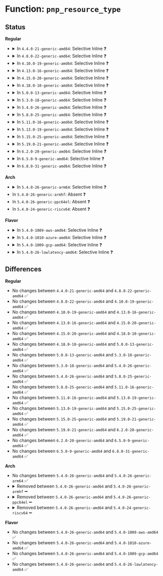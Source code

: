 # Function: <code>pnp_resource_type</code>

## Status
<b>Regular</b>
<ul>
<li>
<details>
<summary>In <code>4.4.0-21-generic-amd64</code>: Selective Inline ❓</summary>

```c
long unsigned int pnp_resource_type(struct resource * res)
```

```json
{
  "name": "pnp_resource_type",
  "collision_type": "Unique Global",
  "inline_type": "Selective",
  "funcs": [
    {
      "addr": 18446744071583795747,
      "name": "pnp_resource_type",
      "external": true,
      "loc": "drivers/pnp/resource.c:474",
      "file": "drivers/pnp/resource.c",
      "inline": "not declared, inlined",
      "caller_inline": [
        "drivers/pnp/resource.c:pnp_check_port",
        "drivers/pnp/resource.c:pnp_check_port",
        "drivers/pnp/resource.c:pnp_check_mem",
        "drivers/pnp/resource.c:pnp_check_mem",
        "drivers/pnp/resource.c:pnp_check_irq",
        "drivers/pnp/resource.c:pnp_check_irq",
        "drivers/pnp/resource.c:pnp_check_dma",
        "drivers/pnp/resource.c:pnp_check_dma"
      ],
      "caller_func": [
        "drivers/pnp/support.c:pnp_resource_type_name",
        "drivers/pnp/interface.c:resources_show"
      ]
    }
  ],
  "symbols": [
    {
      "addr": 18446744071583797696,
      "name": "pnp_resource_type",
      "section": ".text",
      "bind": "STB_GLOBAL",
      "size": 20
    }
  ]
}
```
</details>
</li>
<li>
<details>
<summary>In <code>4.8.0-22-generic-amd64</code>: Selective Inline ❓</summary>

```c
long unsigned int pnp_resource_type(struct resource * res)
```

```json
{
  "name": "pnp_resource_type",
  "collision_type": "Unique Global",
  "inline_type": "Selective",
  "funcs": [
    {
      "addr": 18446744071584123608,
      "name": "pnp_resource_type",
      "external": true,
      "loc": "drivers/pnp/resource.c:474",
      "file": "drivers/pnp/resource.c",
      "inline": "not declared, inlined",
      "caller_inline": [
        "drivers/pnp/resource.c:pnp_check_dma",
        "drivers/pnp/resource.c:pnp_check_dma",
        "drivers/pnp/resource.c:pnp_check_irq",
        "drivers/pnp/resource.c:pnp_check_irq",
        "drivers/pnp/resource.c:pnp_check_mem",
        "drivers/pnp/resource.c:pnp_check_mem",
        "drivers/pnp/resource.c:pnp_check_port",
        "drivers/pnp/resource.c:pnp_check_port"
      ],
      "caller_func": [
        "drivers/pnp/support.c:pnp_resource_type_name",
        "drivers/pnp/interface.c:resources_show"
      ]
    }
  ],
  "symbols": [
    {
      "addr": 18446744071584123952,
      "name": "pnp_resource_type",
      "section": ".text",
      "bind": "STB_GLOBAL",
      "size": 20
    }
  ]
}
```
</details>
</li>
<li>
<details>
<summary>In <code>4.10.0-19-generic-amd64</code>: Selective Inline ❓</summary>

```c
long unsigned int pnp_resource_type(struct resource * res)
```

```json
{
  "name": "pnp_resource_type",
  "collision_type": "Unique Global",
  "inline_type": "Selective",
  "funcs": [
    {
      "addr": 18446744071584271608,
      "name": "pnp_resource_type",
      "external": true,
      "loc": "drivers/pnp/resource.c:474",
      "file": "drivers/pnp/resource.c",
      "inline": "not declared, inlined",
      "caller_inline": [
        "drivers/pnp/resource.c:pnp_check_dma",
        "drivers/pnp/resource.c:pnp_check_dma",
        "drivers/pnp/resource.c:pnp_check_irq",
        "drivers/pnp/resource.c:pnp_check_irq",
        "drivers/pnp/resource.c:pnp_check_mem",
        "drivers/pnp/resource.c:pnp_check_mem",
        "drivers/pnp/resource.c:pnp_check_port",
        "drivers/pnp/resource.c:pnp_check_port"
      ],
      "caller_func": [
        "drivers/pnp/support.c:pnp_resource_type_name",
        "drivers/pnp/interface.c:resources_show"
      ]
    }
  ],
  "symbols": [
    {
      "addr": 18446744071584271952,
      "name": "pnp_resource_type",
      "section": ".text",
      "bind": "STB_GLOBAL",
      "size": 20
    }
  ]
}
```
</details>
</li>
<li>
<details>
<summary>In <code>4.13.0-16-generic-amd64</code>: Selective Inline ❓</summary>

```c
long unsigned int pnp_resource_type(struct resource * res)
```

```json
{
  "name": "pnp_resource_type",
  "collision_type": "Unique Global",
  "inline_type": "Selective",
  "funcs": [
    {
      "addr": 18446744071584349653,
      "name": "pnp_resource_type",
      "external": true,
      "loc": "drivers/pnp/resource.c:474",
      "file": "drivers/pnp/resource.c",
      "inline": "not declared, inlined",
      "caller_inline": [
        "drivers/pnp/resource.c:pnp_check_dma",
        "drivers/pnp/resource.c:pnp_check_dma",
        "drivers/pnp/resource.c:pnp_check_irq",
        "drivers/pnp/resource.c:pnp_check_irq",
        "drivers/pnp/resource.c:pnp_check_mem",
        "drivers/pnp/resource.c:pnp_check_mem",
        "drivers/pnp/resource.c:pnp_check_port",
        "drivers/pnp/resource.c:pnp_check_port"
      ],
      "caller_func": [
        "drivers/pnp/support.c:pnp_resource_type_name",
        "drivers/pnp/interface.c:resources_show"
      ]
    }
  ],
  "symbols": [
    {
      "addr": 18446744071584350000,
      "name": "pnp_resource_type",
      "section": ".text",
      "bind": "STB_GLOBAL",
      "size": 20
    }
  ]
}
```
</details>
</li>
<li>
<details>
<summary>In <code>4.15.0-20-generic-amd64</code>: Selective Inline ❓</summary>

```c
long unsigned int pnp_resource_type(struct resource * res)
```

```json
{
  "name": "pnp_resource_type",
  "collision_type": "Unique Global",
  "inline_type": "Selective",
  "funcs": [
    {
      "addr": 18446744071584755445,
      "name": "pnp_resource_type",
      "external": true,
      "loc": "drivers/pnp/resource.c:475",
      "file": "drivers/pnp/resource.c",
      "inline": "not declared, inlined",
      "caller_inline": [
        "drivers/pnp/resource.c:pnp_check_dma",
        "drivers/pnp/resource.c:pnp_check_dma",
        "drivers/pnp/resource.c:pnp_check_irq",
        "drivers/pnp/resource.c:pnp_check_irq",
        "drivers/pnp/resource.c:pnp_check_mem",
        "drivers/pnp/resource.c:pnp_check_mem",
        "drivers/pnp/resource.c:pnp_check_port",
        "drivers/pnp/resource.c:pnp_check_port"
      ],
      "caller_func": [
        "drivers/pnp/support.c:pnp_resource_type_name",
        "drivers/pnp/interface.c:resources_show"
      ]
    }
  ],
  "symbols": [
    {
      "addr": 18446744071584755792,
      "name": "pnp_resource_type",
      "section": ".text",
      "bind": "STB_GLOBAL",
      "size": 20
    }
  ]
}
```
</details>
</li>
<li>
<details>
<summary>In <code>4.18.0-10-generic-amd64</code>: Selective Inline ❓</summary>

```c
long unsigned int pnp_resource_type(struct resource * res)
```

```json
{
  "name": "pnp_resource_type",
  "collision_type": "Unique Global",
  "inline_type": "Selective",
  "funcs": [
    {
      "addr": 18446744071584983925,
      "name": "pnp_resource_type",
      "external": true,
      "loc": "drivers/pnp/resource.c:475",
      "file": "drivers/pnp/resource.c",
      "inline": "not declared, inlined",
      "caller_inline": [
        "drivers/pnp/resource.c:pnp_check_dma",
        "drivers/pnp/resource.c:pnp_check_dma",
        "drivers/pnp/resource.c:pnp_check_irq",
        "drivers/pnp/resource.c:pnp_check_irq",
        "drivers/pnp/resource.c:pnp_check_mem",
        "drivers/pnp/resource.c:pnp_check_mem",
        "drivers/pnp/resource.c:pnp_check_port",
        "drivers/pnp/resource.c:pnp_check_port"
      ],
      "caller_func": [
        "drivers/pnp/support.c:pnp_resource_type_name",
        "drivers/pnp/interface.c:resources_show"
      ]
    }
  ],
  "symbols": [
    {
      "addr": 18446744071584984256,
      "name": "pnp_resource_type",
      "section": ".text",
      "bind": "STB_GLOBAL",
      "size": 20
    }
  ]
}
```
</details>
</li>
<li>
<details>
<summary>In <code>5.0.0-13-generic-amd64</code>: Selective Inline ❓</summary>

```c
long unsigned int pnp_resource_type(struct resource * res)
```

```json
{
  "name": "pnp_resource_type",
  "collision_type": "Unique Global",
  "inline_type": "Selective",
  "funcs": [
    {
      "addr": 18446744071585088581,
      "name": "pnp_resource_type",
      "external": true,
      "loc": "drivers/pnp/resource.c:475",
      "file": "drivers/pnp/resource.c",
      "inline": "not declared, inlined",
      "caller_inline": [
        "drivers/pnp/resource.c:pnp_check_dma",
        "drivers/pnp/resource.c:pnp_check_dma",
        "drivers/pnp/resource.c:pnp_check_irq",
        "drivers/pnp/resource.c:pnp_check_irq",
        "drivers/pnp/resource.c:pnp_check_mem",
        "drivers/pnp/resource.c:pnp_check_mem",
        "drivers/pnp/resource.c:pnp_check_port",
        "drivers/pnp/resource.c:pnp_check_port"
      ],
      "caller_func": [
        "drivers/pnp/support.c:pnp_resource_type_name",
        "drivers/pnp/interface.c:resources_show"
      ]
    }
  ],
  "symbols": [
    {
      "addr": 18446744071585088912,
      "name": "pnp_resource_type",
      "section": ".text",
      "bind": "STB_GLOBAL",
      "size": 20
    }
  ]
}
```
</details>
</li>
<li>
<details>
<summary>In <code>5.3.0-18-generic-amd64</code>: Selective Inline ❓</summary>

```c
long unsigned int pnp_resource_type(struct resource * res)
```

```json
{
  "name": "pnp_resource_type",
  "collision_type": "Unique Global",
  "inline_type": "Selective",
  "funcs": [
    {
      "addr": 18446744071585292910,
      "name": "pnp_resource_type",
      "external": true,
      "loc": "drivers/pnp/resource.c:475",
      "file": "drivers/pnp/resource.c",
      "inline": "not declared, inlined",
      "caller_inline": [
        "drivers/pnp/resource.c:pnp_check_dma",
        "drivers/pnp/resource.c:pnp_check_dma",
        "drivers/pnp/resource.c:pnp_check_irq",
        "drivers/pnp/resource.c:pnp_check_irq",
        "drivers/pnp/resource.c:pnp_check_mem",
        "drivers/pnp/resource.c:pnp_check_mem",
        "drivers/pnp/resource.c:pnp_check_port",
        "drivers/pnp/resource.c:pnp_check_port"
      ],
      "caller_func": [
        "drivers/pnp/support.c:pnp_resource_type_name",
        "drivers/pnp/interface.c:resources_show"
      ]
    }
  ],
  "symbols": [
    {
      "addr": 18446744071585293232,
      "name": "pnp_resource_type",
      "section": ".text",
      "bind": "STB_GLOBAL",
      "size": 20
    }
  ]
}
```
</details>
</li>
<li>
<details>
<summary>In <code>5.4.0-26-generic-amd64</code>: Selective Inline ❓</summary>

```c
long unsigned int pnp_resource_type(struct resource * res)
```

```json
{
  "name": "pnp_resource_type",
  "collision_type": "Unique Global",
  "inline_type": "Selective",
  "funcs": [
    {
      "addr": 18446744071585430878,
      "name": "pnp_resource_type",
      "external": true,
      "loc": "drivers/pnp/resource.c:475",
      "file": "drivers/pnp/resource.c",
      "inline": "not declared, inlined",
      "caller_inline": [
        "drivers/pnp/resource.c:pnp_check_dma",
        "drivers/pnp/resource.c:pnp_check_dma",
        "drivers/pnp/resource.c:pnp_check_irq",
        "drivers/pnp/resource.c:pnp_check_irq",
        "drivers/pnp/resource.c:pnp_check_mem",
        "drivers/pnp/resource.c:pnp_check_mem",
        "drivers/pnp/resource.c:pnp_check_port",
        "drivers/pnp/resource.c:pnp_check_port"
      ],
      "caller_func": [
        "drivers/pnp/support.c:pnp_resource_type_name",
        "drivers/pnp/interface.c:resources_show"
      ]
    }
  ],
  "symbols": [
    {
      "addr": 18446744071585431200,
      "name": "pnp_resource_type",
      "section": ".text",
      "bind": "STB_GLOBAL",
      "size": 20
    }
  ]
}
```
</details>
</li>
<li>
<details>
<summary>In <code>5.8.0-25-generic-amd64</code>: Selective Inline ❓</summary>

```c
long unsigned int pnp_resource_type(struct resource * res)
```

```json
{
  "name": "pnp_resource_type",
  "collision_type": "Unique Global",
  "inline_type": "Selective",
  "funcs": [
    {
      "addr": 18446744071586147150,
      "name": "pnp_resource_type",
      "external": true,
      "loc": "drivers/pnp/resource.c:475",
      "file": "drivers/pnp/resource.c",
      "inline": "not declared, inlined",
      "caller_inline": [
        "drivers/pnp/resource.c:pnp_check_dma",
        "drivers/pnp/resource.c:pnp_check_dma",
        "drivers/pnp/resource.c:pnp_check_irq",
        "drivers/pnp/resource.c:pnp_check_irq",
        "drivers/pnp/resource.c:pnp_check_mem",
        "drivers/pnp/resource.c:pnp_check_mem",
        "drivers/pnp/resource.c:pnp_check_port",
        "drivers/pnp/resource.c:pnp_check_port"
      ],
      "caller_func": [
        "drivers/pnp/support.c:pnp_resource_type_name",
        "drivers/pnp/interface.c:resources_show"
      ]
    }
  ],
  "symbols": [
    {
      "addr": 18446744071586147472,
      "name": "pnp_resource_type",
      "section": ".text",
      "bind": "STB_GLOBAL",
      "size": 20
    }
  ]
}
```
</details>
</li>
<li>
<details>
<summary>In <code>5.11.0-16-generic-amd64</code>: Selective Inline ❓</summary>

```c
long unsigned int pnp_resource_type(struct resource * res)
```

```json
{
  "name": "pnp_resource_type",
  "collision_type": "Unique Global",
  "inline_type": "Selective",
  "funcs": [
    {
      "addr": 18446744071586265998,
      "name": "pnp_resource_type",
      "external": true,
      "loc": "drivers/pnp/resource.c:475",
      "file": "drivers/pnp/resource.c",
      "inline": "not declared, inlined",
      "caller_inline": [
        "drivers/pnp/resource.c:pnp_check_dma",
        "drivers/pnp/resource.c:pnp_check_dma",
        "drivers/pnp/resource.c:pnp_check_irq",
        "drivers/pnp/resource.c:pnp_check_irq",
        "drivers/pnp/resource.c:pnp_check_mem",
        "drivers/pnp/resource.c:pnp_check_mem",
        "drivers/pnp/resource.c:pnp_check_port",
        "drivers/pnp/resource.c:pnp_check_port"
      ],
      "caller_func": [
        "drivers/pnp/support.c:pnp_resource_type_name",
        "drivers/pnp/interface.c:resources_show"
      ]
    }
  ],
  "symbols": [
    {
      "addr": 18446744071586266320,
      "name": "pnp_resource_type",
      "section": ".text",
      "bind": "STB_GLOBAL",
      "size": 20
    }
  ]
}
```
</details>
</li>
<li>
<details>
<summary>In <code>5.13.0-19-generic-amd64</code>: Selective Inline ❓</summary>

```c
long unsigned int pnp_resource_type(struct resource * res)
```

```json
{
  "name": "pnp_resource_type",
  "collision_type": "Unique Global",
  "inline_type": "Selective",
  "funcs": [
    {
      "addr": 18446744071586139962,
      "name": "pnp_resource_type",
      "external": true,
      "loc": "drivers/pnp/resource.c:475",
      "file": "drivers/pnp/resource.c",
      "inline": "not declared, inlined",
      "caller_inline": [
        "drivers/pnp/resource.c:pnp_check_dma",
        "drivers/pnp/resource.c:pnp_check_dma",
        "drivers/pnp/resource.c:pnp_check_irq",
        "drivers/pnp/resource.c:pnp_check_irq",
        "drivers/pnp/resource.c:pnp_check_mem",
        "drivers/pnp/resource.c:pnp_check_mem",
        "drivers/pnp/resource.c:pnp_check_port",
        "drivers/pnp/resource.c:pnp_check_port"
      ],
      "caller_func": [
        "drivers/pnp/support.c:pnp_resource_type_name",
        "drivers/pnp/interface.c:resources_show"
      ]
    }
  ],
  "symbols": [
    {
      "addr": 18446744071586140288,
      "name": "pnp_resource_type",
      "section": ".text",
      "bind": "STB_GLOBAL",
      "size": 20
    }
  ]
}
```
</details>
</li>
<li>
<details>
<summary>In <code>5.15.0-25-generic-amd64</code>: Selective Inline ❓</summary>

```c
long unsigned int pnp_resource_type(struct resource * res)
```

```json
{
  "name": "pnp_resource_type",
  "collision_type": "Unique Global",
  "inline_type": "Selective",
  "funcs": [
    {
      "addr": 18446744071586641022,
      "name": "pnp_resource_type",
      "external": true,
      "loc": "drivers/pnp/resource.c:475",
      "file": "drivers/pnp/resource.c",
      "inline": "not declared, inlined",
      "caller_inline": [
        "drivers/pnp/resource.c:pnp_check_dma",
        "drivers/pnp/resource.c:pnp_check_dma",
        "drivers/pnp/resource.c:pnp_check_irq",
        "drivers/pnp/resource.c:pnp_check_irq",
        "drivers/pnp/resource.c:pnp_check_mem",
        "drivers/pnp/resource.c:pnp_check_mem",
        "drivers/pnp/resource.c:pnp_check_port",
        "drivers/pnp/resource.c:pnp_check_port"
      ],
      "caller_func": [
        "drivers/pnp/support.c:pnp_resource_type_name",
        "drivers/pnp/interface.c:resources_show"
      ]
    }
  ],
  "symbols": [
    {
      "addr": 18446744071586641360,
      "name": "pnp_resource_type",
      "section": ".text",
      "bind": "STB_GLOBAL",
      "size": 20
    }
  ]
}
```
</details>
</li>
<li>
<details>
<summary>In <code>5.19.0-21-generic-amd64</code>: Selective Inline ❓</summary>

```c
long unsigned int pnp_resource_type(struct resource * res)
```

```json
{
  "name": "pnp_resource_type",
  "collision_type": "Unique Global",
  "inline_type": "Selective",
  "funcs": [
    {
      "addr": 18446744071587907614,
      "name": "pnp_resource_type",
      "external": true,
      "loc": "drivers/pnp/resource.c:475",
      "file": "drivers/pnp/resource.c",
      "inline": "not declared, inlined",
      "caller_inline": [
        "drivers/pnp/resource.c:pnp_check_dma",
        "drivers/pnp/resource.c:pnp_check_dma",
        "drivers/pnp/resource.c:pnp_check_irq",
        "drivers/pnp/resource.c:pnp_check_irq",
        "drivers/pnp/resource.c:pnp_check_mem",
        "drivers/pnp/resource.c:pnp_check_mem",
        "drivers/pnp/resource.c:pnp_check_port",
        "drivers/pnp/resource.c:pnp_check_port"
      ],
      "caller_func": [
        "drivers/pnp/support.c:pnp_resource_type_name",
        "drivers/pnp/interface.c:resources_show"
      ]
    }
  ],
  "symbols": [
    {
      "addr": 18446744071587908000,
      "name": "pnp_resource_type",
      "section": ".text",
      "bind": "STB_GLOBAL",
      "size": 26
    }
  ]
}
```
</details>
</li>
<li>
<details>
<summary>In <code>6.2.0-20-generic-amd64</code>: Selective Inline ❓</summary>

```c
long unsigned int pnp_resource_type(struct resource * res)
```

```json
{
  "name": "pnp_resource_type",
  "collision_type": "Unique Global",
  "inline_type": "Selective",
  "funcs": [
    {
      "addr": 18446744071589258030,
      "name": "pnp_resource_type",
      "external": true,
      "loc": "drivers/pnp/resource.c:476",
      "file": "drivers/pnp/resource.c",
      "inline": "not declared, inlined",
      "caller_inline": [
        "drivers/pnp/resource.c:pnp_check_dma",
        "drivers/pnp/resource.c:pnp_check_dma",
        "drivers/pnp/resource.c:pnp_check_irq",
        "drivers/pnp/resource.c:pnp_check_irq",
        "drivers/pnp/resource.c:pnp_check_mem",
        "drivers/pnp/resource.c:pnp_check_mem",
        "drivers/pnp/resource.c:pnp_check_port",
        "drivers/pnp/resource.c:pnp_check_port"
      ],
      "caller_func": [
        "drivers/pnp/support.c:pnp_resource_type_name",
        "drivers/pnp/interface.c:resources_show"
      ]
    }
  ],
  "symbols": [
    {
      "addr": 18446744071589258432,
      "name": "pnp_resource_type",
      "section": ".text",
      "bind": "STB_GLOBAL",
      "size": 26
    }
  ]
}
```
</details>
</li>
<li>
<details>
<summary>In <code>6.5.0-9-generic-amd64</code>: Selective Inline ❓</summary>

```c
long unsigned int pnp_resource_type(struct resource * res)
```

```json
{
  "name": "pnp_resource_type",
  "collision_type": "Unique Global",
  "inline_type": "Selective",
  "funcs": [
    {
      "addr": 18446744071589554846,
      "name": "pnp_resource_type",
      "external": true,
      "loc": "drivers/pnp/resource.c:476",
      "file": "drivers/pnp/resource.c",
      "inline": "not declared, inlined",
      "caller_inline": [
        "drivers/pnp/resource.c:pnp_check_dma",
        "drivers/pnp/resource.c:pnp_check_dma",
        "drivers/pnp/resource.c:pnp_check_irq",
        "drivers/pnp/resource.c:pnp_check_irq",
        "drivers/pnp/resource.c:pnp_check_mem",
        "drivers/pnp/resource.c:pnp_check_mem",
        "drivers/pnp/resource.c:pnp_check_port",
        "drivers/pnp/resource.c:pnp_check_port"
      ],
      "caller_func": [
        "drivers/pnp/support.c:pnp_resource_type_name",
        "drivers/pnp/interface.c:resources_show"
      ]
    }
  ],
  "symbols": [
    {
      "addr": 18446744071589555248,
      "name": "pnp_resource_type",
      "section": ".text",
      "bind": "STB_GLOBAL",
      "size": 26
    }
  ]
}
```
</details>
</li>
<li>
<details>
<summary>In <code>6.8.0-31-generic-amd64</code>: Selective Inline ❓</summary>

```c
long unsigned int pnp_resource_type(struct resource * res)
```

```json
{
  "name": "pnp_resource_type",
  "collision_type": "Unique Global",
  "inline_type": "Selective",
  "funcs": [
    {
      "addr": 18446744071589863822,
      "name": "pnp_resource_type",
      "external": true,
      "loc": "drivers/pnp/resource.c:476",
      "file": "drivers/pnp/resource.c",
      "inline": "not declared, inlined",
      "caller_inline": [
        "drivers/pnp/resource.c:pnp_check_dma",
        "drivers/pnp/resource.c:pnp_check_dma",
        "drivers/pnp/resource.c:pnp_check_irq",
        "drivers/pnp/resource.c:pnp_check_irq",
        "drivers/pnp/resource.c:pnp_check_mem",
        "drivers/pnp/resource.c:pnp_check_mem",
        "drivers/pnp/resource.c:pnp_check_port",
        "drivers/pnp/resource.c:pnp_check_port"
      ],
      "caller_func": [
        "drivers/pnp/support.c:pnp_resource_type_name",
        "drivers/pnp/interface.c:resources_show"
      ]
    }
  ],
  "symbols": [
    {
      "addr": 18446744071589864224,
      "name": "pnp_resource_type",
      "section": ".text",
      "bind": "STB_GLOBAL",
      "size": 26
    }
  ]
}
```
</details>
</li>
</ul>
<b>Arch</b>
<ul>
<li>
<details>
<summary>In <code>5.4.0-26-generic-arm64</code>: Selective Inline ❓</summary>

```c
long unsigned int pnp_resource_type(struct resource * res)
```

```json
{
  "name": "pnp_resource_type",
  "collision_type": "Unique Global",
  "inline_type": "Selective",
  "funcs": [
    {
      "addr": 18446603336497713096,
      "name": "pnp_resource_type",
      "external": true,
      "loc": "drivers/pnp/resource.c:475",
      "file": "drivers/pnp/resource.c",
      "inline": "not declared, inlined",
      "caller_inline": [
        "drivers/pnp/resource.c:pnp_check_irq",
        "drivers/pnp/resource.c:pnp_check_irq",
        "drivers/pnp/resource.c:pnp_check_mem",
        "drivers/pnp/resource.c:pnp_check_mem",
        "drivers/pnp/resource.c:pnp_check_port",
        "drivers/pnp/resource.c:pnp_check_port"
      ],
      "caller_func": [
        "drivers/pnp/support.c:pnp_resource_type_name",
        "drivers/pnp/interface.c:resources_show"
      ]
    }
  ],
  "symbols": [
    {
      "addr": 18446603336497713584,
      "name": "pnp_resource_type",
      "section": ".text",
      "bind": "STB_GLOBAL",
      "size": 44
    }
  ]
}
```
</details>
</li>
<li>
In <code>5.4.0-26-generic-armhf</code>: Absent ❓
</li>
<li>
In <code>5.4.0-26-generic-ppc64el</code>: Absent ❓
</li>
<li>
In <code>5.4.0-24-generic-riscv64</code>: Absent ❓
</li>
</ul>
<b>Flavor</b>
<ul>
<li>
<details>
<summary>In <code>5.4.0-1009-aws-amd64</code>: Selective Inline ❓</summary>

```c
long unsigned int pnp_resource_type(struct resource * res)
```

```json
{
  "name": "pnp_resource_type",
  "collision_type": "Unique Global",
  "inline_type": "Selective",
  "funcs": [
    {
      "addr": 18446744071585193406,
      "name": "pnp_resource_type",
      "external": true,
      "loc": "drivers/pnp/resource.c:475",
      "file": "drivers/pnp/resource.c",
      "inline": "not declared, inlined",
      "caller_inline": [
        "drivers/pnp/resource.c:pnp_check_dma",
        "drivers/pnp/resource.c:pnp_check_dma",
        "drivers/pnp/resource.c:pnp_check_irq",
        "drivers/pnp/resource.c:pnp_check_irq",
        "drivers/pnp/resource.c:pnp_check_mem",
        "drivers/pnp/resource.c:pnp_check_mem",
        "drivers/pnp/resource.c:pnp_check_port",
        "drivers/pnp/resource.c:pnp_check_port"
      ],
      "caller_func": [
        "drivers/pnp/support.c:pnp_resource_type_name",
        "drivers/pnp/interface.c:resources_show"
      ]
    }
  ],
  "symbols": [
    {
      "addr": 18446744071585193728,
      "name": "pnp_resource_type",
      "section": ".text",
      "bind": "STB_GLOBAL",
      "size": 20
    }
  ]
}
```
</details>
</li>
<li>
<details>
<summary>In <code>5.4.0-1010-azure-amd64</code>: Selective Inline ❓</summary>

```c
long unsigned int pnp_resource_type(struct resource * res)
```

```json
{
  "name": "pnp_resource_type",
  "collision_type": "Unique Global",
  "inline_type": "Selective",
  "funcs": [
    {
      "addr": 18446744071585145614,
      "name": "pnp_resource_type",
      "external": true,
      "loc": "drivers/pnp/resource.c:475",
      "file": "drivers/pnp/resource.c",
      "inline": "not declared, inlined",
      "caller_inline": [
        "drivers/pnp/resource.c:pnp_check_dma",
        "drivers/pnp/resource.c:pnp_check_dma",
        "drivers/pnp/resource.c:pnp_check_irq",
        "drivers/pnp/resource.c:pnp_check_irq",
        "drivers/pnp/resource.c:pnp_check_mem",
        "drivers/pnp/resource.c:pnp_check_mem",
        "drivers/pnp/resource.c:pnp_check_port",
        "drivers/pnp/resource.c:pnp_check_port"
      ],
      "caller_func": [
        "drivers/pnp/support.c:pnp_resource_type_name",
        "drivers/pnp/interface.c:resources_show"
      ]
    }
  ],
  "symbols": [
    {
      "addr": 18446744071585145936,
      "name": "pnp_resource_type",
      "section": ".text",
      "bind": "STB_GLOBAL",
      "size": 20
    }
  ]
}
```
</details>
</li>
<li>
<details>
<summary>In <code>5.4.0-1009-gcp-amd64</code>: Selective Inline ❓</summary>

```c
long unsigned int pnp_resource_type(struct resource * res)
```

```json
{
  "name": "pnp_resource_type",
  "collision_type": "Unique Global",
  "inline_type": "Selective",
  "funcs": [
    {
      "addr": 18446744071585381278,
      "name": "pnp_resource_type",
      "external": true,
      "loc": "drivers/pnp/resource.c:475",
      "file": "drivers/pnp/resource.c",
      "inline": "not declared, inlined",
      "caller_inline": [
        "drivers/pnp/resource.c:pnp_check_dma",
        "drivers/pnp/resource.c:pnp_check_dma",
        "drivers/pnp/resource.c:pnp_check_irq",
        "drivers/pnp/resource.c:pnp_check_irq",
        "drivers/pnp/resource.c:pnp_check_mem",
        "drivers/pnp/resource.c:pnp_check_mem",
        "drivers/pnp/resource.c:pnp_check_port",
        "drivers/pnp/resource.c:pnp_check_port"
      ],
      "caller_func": [
        "drivers/pnp/support.c:pnp_resource_type_name",
        "drivers/pnp/interface.c:resources_show"
      ]
    }
  ],
  "symbols": [
    {
      "addr": 18446744071585381600,
      "name": "pnp_resource_type",
      "section": ".text",
      "bind": "STB_GLOBAL",
      "size": 20
    }
  ]
}
```
</details>
</li>
<li>
<details>
<summary>In <code>5.4.0-26-lowlatency-amd64</code>: Selective Inline ❓</summary>

```c
long unsigned int pnp_resource_type(struct resource * res)
```

```json
{
  "name": "pnp_resource_type",
  "collision_type": "Unique Global",
  "inline_type": "Selective",
  "funcs": [
    {
      "addr": 18446744071585488622,
      "name": "pnp_resource_type",
      "external": true,
      "loc": "drivers/pnp/resource.c:475",
      "file": "drivers/pnp/resource.c",
      "inline": "not declared, inlined",
      "caller_inline": [
        "drivers/pnp/resource.c:pnp_check_dma",
        "drivers/pnp/resource.c:pnp_check_dma",
        "drivers/pnp/resource.c:pnp_check_irq",
        "drivers/pnp/resource.c:pnp_check_irq",
        "drivers/pnp/resource.c:pnp_check_mem",
        "drivers/pnp/resource.c:pnp_check_mem",
        "drivers/pnp/resource.c:pnp_check_port",
        "drivers/pnp/resource.c:pnp_check_port"
      ],
      "caller_func": [
        "drivers/pnp/support.c:pnp_resource_type_name",
        "drivers/pnp/interface.c:resources_show"
      ]
    }
  ],
  "symbols": [
    {
      "addr": 18446744071585488944,
      "name": "pnp_resource_type",
      "section": ".text",
      "bind": "STB_GLOBAL",
      "size": 20
    }
  ]
}
```
</details>
</li>
</ul>

## Differences
<b>Regular</b>
<ul>
<li>
No changes between <code>4.4.0-21-generic-amd64</code> and <code>4.8.0-22-generic-amd64</code> ✅
</li>
<li>
No changes between <code>4.8.0-22-generic-amd64</code> and <code>4.10.0-19-generic-amd64</code> ✅
</li>
<li>
No changes between <code>4.10.0-19-generic-amd64</code> and <code>4.13.0-16-generic-amd64</code> ✅
</li>
<li>
No changes between <code>4.13.0-16-generic-amd64</code> and <code>4.15.0-20-generic-amd64</code> ✅
</li>
<li>
No changes between <code>4.15.0-20-generic-amd64</code> and <code>4.18.0-10-generic-amd64</code> ✅
</li>
<li>
No changes between <code>4.18.0-10-generic-amd64</code> and <code>5.0.0-13-generic-amd64</code> ✅
</li>
<li>
No changes between <code>5.0.0-13-generic-amd64</code> and <code>5.3.0-18-generic-amd64</code> ✅
</li>
<li>
No changes between <code>5.3.0-18-generic-amd64</code> and <code>5.4.0-26-generic-amd64</code> ✅
</li>
<li>
No changes between <code>5.4.0-26-generic-amd64</code> and <code>5.8.0-25-generic-amd64</code> ✅
</li>
<li>
No changes between <code>5.8.0-25-generic-amd64</code> and <code>5.11.0-16-generic-amd64</code> ✅
</li>
<li>
No changes between <code>5.11.0-16-generic-amd64</code> and <code>5.13.0-19-generic-amd64</code> ✅
</li>
<li>
No changes between <code>5.13.0-19-generic-amd64</code> and <code>5.15.0-25-generic-amd64</code> ✅
</li>
<li>
No changes between <code>5.15.0-25-generic-amd64</code> and <code>5.19.0-21-generic-amd64</code> ✅
</li>
<li>
No changes between <code>5.19.0-21-generic-amd64</code> and <code>6.2.0-20-generic-amd64</code> ✅
</li>
<li>
No changes between <code>6.2.0-20-generic-amd64</code> and <code>6.5.0-9-generic-amd64</code> ✅
</li>
<li>
No changes between <code>6.5.0-9-generic-amd64</code> and <code>6.8.0-31-generic-amd64</code> ✅
</li>
</ul>
<b>Arch</b>
<ul>
<li>
No changes between <code>5.4.0-26-generic-amd64</code> and <code>5.4.0-26-generic-arm64</code> ✅
</li>
<li>
<details>
<summary>Removed between <code>5.4.0-26-generic-amd64</code> and <code>5.4.0-26-generic-armhf</code> ➖</summary>

```c
long unsigned int pnp_resource_type(struct resource * res)
```
</details>
</li>
<li>
<details>
<summary>Removed between <code>5.4.0-26-generic-amd64</code> and <code>5.4.0-26-generic-ppc64el</code> ➖</summary>

```c
long unsigned int pnp_resource_type(struct resource * res)
```
</details>
</li>
<li>
<details>
<summary>Removed between <code>5.4.0-26-generic-amd64</code> and <code>5.4.0-24-generic-riscv64</code> ➖</summary>

```c
long unsigned int pnp_resource_type(struct resource * res)
```
</details>
</li>
</ul>
<b>Flavor</b>
<ul>
<li>
No changes between <code>5.4.0-26-generic-amd64</code> and <code>5.4.0-1009-aws-amd64</code> ✅
</li>
<li>
No changes between <code>5.4.0-26-generic-amd64</code> and <code>5.4.0-1010-azure-amd64</code> ✅
</li>
<li>
No changes between <code>5.4.0-26-generic-amd64</code> and <code>5.4.0-1009-gcp-amd64</code> ✅
</li>
<li>
No changes between <code>5.4.0-26-generic-amd64</code> and <code>5.4.0-26-lowlatency-amd64</code> ✅
</li>
</ul>
